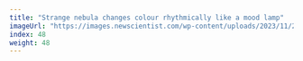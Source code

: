 ```yaml
---
title: "Strange nebula changes colour rhythmically like a mood lamp"
imageUrl: "https://images.newscientist.com/wp-content/uploads/2023/11/20115956/SEI_179471978.jpg?width=600"
index: 48
weight: 48
---
```

